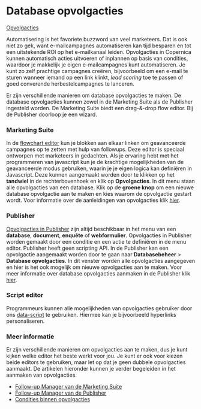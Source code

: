 # Database opvolgacties
[Opvolgacties](https://www.youtube.com/watch?v=_W-fg5JMJfE)

Automatisering is het favoriete buzzword van veel marketeers. Dat is ook
niet zo gek, want e-mailcampagnes automatiseren kan tijd besparen en tot
een uitstekende ROI op het e-mailkanaal leiden. Opvolgacties in
Copernica kunnen automatisch acties uitvoeren of inplannen op basis van
condities, waardoor je makkelijk je eigen e-mailcampagnes kunt automatiseren.
Je kunt zo zelf prachtige campagnes creëren, bijvoorbeeld om een e-mail
te sturen wanneer iemand op een link klinkt, *lead scoring* toe te passen
of goed converende herbestelcampagnes te lanceren.

Er zijn verschillende manieren om database opvolgacties te maken. De database
opvolgacties kunnen zowel in de Marketing Suite als de Publisher ingesteld
worden. De Marketing Suite biedt een drag-&-drop flow editor. Bij de
Publisher doorloop je een wizard.

### Marketing Suite
In de [flowchart editor](./follow-up-manager-ms) kun je blokken aan elkaar
linken om geavanceerde campagnes op te zetten met hulp van followups.
Deze editor is speciaal ontworpen met marketeers in gedachten. Als je ervaring
hebt met het programmeren van javascript kun je de krachtige mogelijkheden
van de geavanceerde modus gebruiken, waarin je je eigen logica kan definiëren
in Javascript.
Deze kunnen aangemaakt worden door te klikken op het **tandwiel** in de
rechterbovenhoek en klik op **Opvolgacties**. In dit menu staan alle
opvolgacties van een database. Klik op de **groene knop** om een nieuwe
database opvolgactie aan te maken en kies waarom de opvolgactie gestart wordt.
Voor informatie over de aanleidingen van opvolgacties klik
[hier](./follow-up-manager-ms).

### Publisher
[Opvolgacties in Publisher](./follow-up-manager-publisher) zijn altijd
beschikbaar in het menu van een **database**, **document**, **enquête**
of **webformulier**. Opvolgacties in Publisher worden gemaakt door een
conditie en een actie te definiëren in de menu editor. Publisher heeft
geen scripting API.
In de Publisher kan een opvolgactie aangemaakt worden door te gaan
naar **Databasebeheer** > **Database opvolgacties**. In dit venster worden
alle opvolgacties aangegeven en hier is het ook mogelijk om nieuwe
opvolgacties aan te maken. Voor meer informatie over database opvolgacties
aanmaken in de Publisher klik [hier](./follow-up-manager-publisher).

### Script editor
Programmeurs kunnen alle mogelijkheden van opvolgacties gebruiker door
ons [data-script](./data-object.md) te gebruiken. Hiermee kan je bijvoorbeeld
hyperlinks personaliseren.

### Meer informatie
Er zijn verschillende manieren om opvolgacties aan te maken, dus je
kunt kijken welke editor het beste werkt voor jou. Je kunt er ook voor kiezen
beide editors te gebruiken, maar let op dat je geen dubbele opvolgacties
aanmaakt. De artikelen hieronder kunnen je verder begeleiden in het
aanmaken van opvolgacties.

* [Follow-up Manager van de Marketing Suite](./follow-up-manager-ms.md)
* [Follow-up Manager van de Publisher](./follow-up-manager-publisher.md)
* [Condities binnen opvolgacties](./conditions-for-follow-ups.md)

